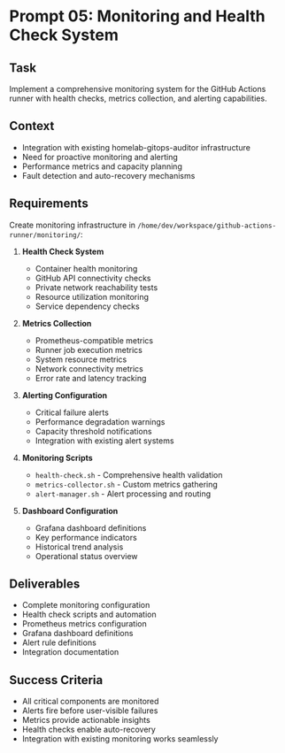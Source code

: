 # Prompt 05: Monitoring and Health Check System

## Task
Implement a comprehensive monitoring system for the GitHub Actions runner with health checks, metrics collection, and alerting capabilities.

## Context
- Integration with existing homelab-gitops-auditor infrastructure
- Need for proactive monitoring and alerting
- Performance metrics and capacity planning
- Fault detection and auto-recovery mechanisms

## Requirements
Create monitoring infrastructure in `/home/dev/workspace/github-actions-runner/monitoring/`:

1. **Health Check System**
   - Container health monitoring
   - GitHub API connectivity checks
   - Private network reachability tests
   - Resource utilization monitoring
   - Service dependency checks

2. **Metrics Collection**
   - Prometheus-compatible metrics
   - Runner job execution metrics
   - System resource metrics
   - Network connectivity metrics
   - Error rate and latency tracking

3. **Alerting Configuration**
   - Critical failure alerts
   - Performance degradation warnings
   - Capacity threshold notifications
   - Integration with existing alert systems

4. **Monitoring Scripts**
   - `health-check.sh` - Comprehensive health validation
   - `metrics-collector.sh` - Custom metrics gathering
   - `alert-manager.sh` - Alert processing and routing

5. **Dashboard Configuration**
   - Grafana dashboard definitions
   - Key performance indicators
   - Historical trend analysis
   - Operational status overview

## Deliverables
- Complete monitoring configuration
- Health check scripts and automation
- Prometheus metrics configuration
- Grafana dashboard definitions
- Alert rule definitions
- Integration documentation

## Success Criteria
- All critical components are monitored
- Alerts fire before user-visible failures
- Metrics provide actionable insights
- Health checks enable auto-recovery
- Integration with existing monitoring works seamlessly